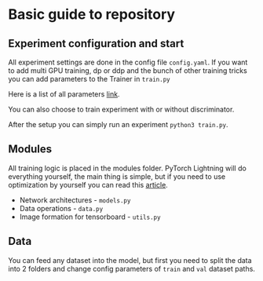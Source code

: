 # Basic guide to repository

## Experiment configuration and start
All experiment settings are done in the config file ``config.yaml``. 
If you want to add multi GPU training, dp or ddp and the bunch of other training tricks you can add parameters to the Trainer in ``train.py``

Here is a list of all parameters [link](https://pytorch-lightning.readthedocs.io/en/latest/common/trainer.html#trainer-flags).

You can also choose to train experiment with or without discriminator.

After the setup you can simply run an experiment ```python3 train.py```.

## Modules 
All training logic is placed in the modules folder. PyTorch Lightning will do everything yourself,
the main thing is simple, but if you need to use optimization by yourself you can read this 
[article](https://pytorch-lightning.readthedocs.io/en/latest/common/optimizers.html?highlight=Manual%20optimization#manual-optimization).

 - Network architectures - ``models.py``
 - Data operations - ``data.py``
 - Image formation for tensorboard - ``utils.py``

## Data
You can feed any dataset into the model, but first you need to split the data into 2 folders and 
change config parameters of `train` and `val` dataset paths.
